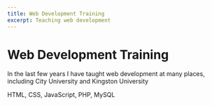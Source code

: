 ```yaml
---
title: Web Development Training
excerpt: Teaching web development
---
```


# Web Development Training

In the last few years I have taught web development at many places, including City University and Kingston University

HTML, CSS, JavaScript, PHP, MySQL
